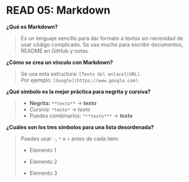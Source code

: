 # READ 05: Markdown

**¿Qué es Markdown?**  
>Es un lenguaje sencillo para dar formato a textos sin necesidad de usar código complicado.
> Se usa mucho para escribir documentos, README en GitHub y notas.  

**¿Cómo se crea un vínculo con Markdown?**  
>Se usa esta estructura: `[Texto del enlace](URL)`.  
>Por ejemplo: `[Google](https://www.google.com)`.  

**¿Qué símbolo es la mejor práctica para negrita y cursiva?**  
> - **Negrita:** `**texto**` → **texto**  
> - *Cursiva:* `*texto*` → *texto*  
> - Puedes combinarlos: `***texto***` → ***texto***  

**¿Cuáles son los tres símbolos para una lista desordenada?**  
> Puedes usar `-`, `*` o `+` antes de cada ítem:  
> - Elemento 1  
> * Elemento 2  
> + Elemento 3






